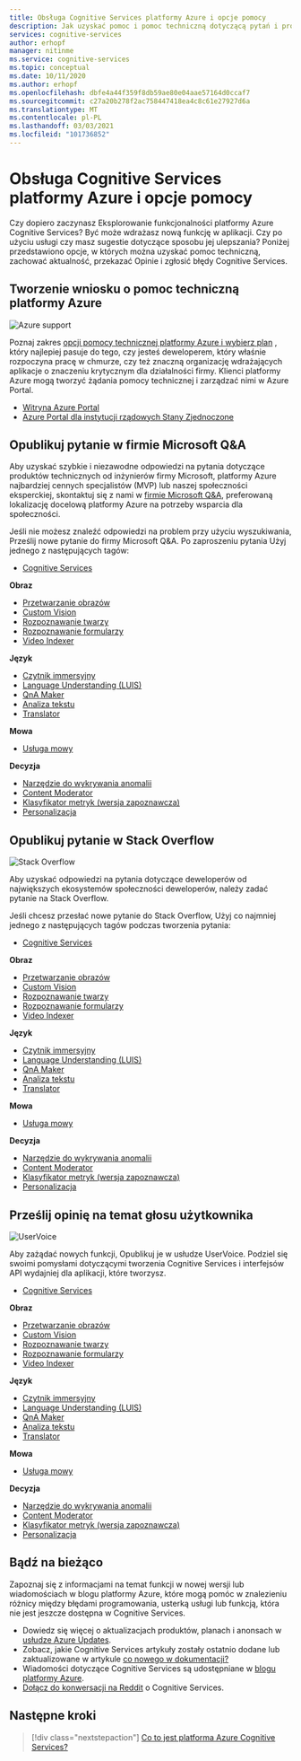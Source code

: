 ```yaml
---
title: Obsługa Cognitive Services platformy Azure i opcje pomocy
description: Jak uzyskać pomoc i pomoc techniczną dotyczącą pytań i problemów podczas tworzenia aplikacji, które integrują się z usługą Azure Cognitive Services.
services: cognitive-services
author: erhopf
manager: nitinme
ms.service: cognitive-services
ms.topic: conceptual
ms.date: 10/11/2020
ms.author: erhopf
ms.openlocfilehash: dbfe4a44f359f8db59ae80e04aae57164d0ccaf7
ms.sourcegitcommit: c27a20b278f2ac758447418ea4c8c61e27927d6a
ms.translationtype: MT
ms.contentlocale: pl-PL
ms.lasthandoff: 03/03/2021
ms.locfileid: "101736852"
---
```

# <a name="azure-cognitive-services-support-and-help-options"></a>Obsługa Cognitive Services platformy Azure i opcje pomocy

Czy dopiero zaczynasz Eksplorowanie funkcjonalności platformy Azure Cognitive Services? Być może wdrażasz nową funkcję w aplikacji. Czy po użyciu usługi czy masz sugestie dotyczące sposobu jej ulepszania? Poniżej przedstawiono opcje, w których można uzyskać pomoc techniczną, zachować aktualność, przekazać Opinie i zgłosić błędy Cognitive Services.

## <a name="create-an-azure-support-request"></a>Tworzenie wniosku o pomoc techniczną platformy Azure

<div class='icon is-large'>
    <img alt='Azure support' src='https://docs.microsoft.com/media/logos/logo_azure.svg'>
</div>

Poznaj zakres [opcji pomocy technicznej platformy Azure i wybierz plan](https://azure.microsoft.com/support/plans) , który najlepiej pasuje do tego, czy jesteś deweloperem, który właśnie rozpoczyna pracę w chmurze, czy też znaczną organizację wdrażających aplikacje o znaczeniu krytycznym dla działalności firmy. Klienci platformy Azure mogą tworzyć żądania pomocy technicznej i zarządzać nimi w Azure Portal.

* [Witryna Azure Portal](https://ms.portal.azure.com/#blade/Microsoft_Azure_Support/HelpAndSupportBlade/overview)
* [Azure Portal dla instytucji rządowych Stany Zjednoczone](https://portal.azure.us)

## <a name="post-a-question-on-microsoft-qa"></a>Opublikuj pytanie w firmie Microsoft Q&A

Aby uzyskać szybkie i niezawodne odpowiedzi na pytania dotyczące produktów technicznych od inżynierów firmy Microsoft, platformy Azure najbardziej cennych specjalistów (MVP) lub naszej społeczności eksperckiej, skontaktuj się z nami w [firmie Microsoft Q&A](/answers/products/azure?product=all), preferowaną lokalizację docelową platformy Azure na potrzeby wsparcia dla społeczności.

Jeśli nie możesz znaleźć odpowiedzi na problem przy użyciu wyszukiwania, Prześlij nowe pytanie do firmy Microsoft Q&A. Po zaproszeniu pytania Użyj jednego z następujących tagów:

* [Cognitive Services](/answers/topics/azure-cognitive-services.html)

**Obraz**

* [Przetwarzanie obrazów](/answers/topics/azure-computer-vision.html)
* [Custom Vision](/answers/topics/azure-custom-vision.html)
* [Rozpoznawanie twarzy](/answers/topics/azure-face.html)
* [Rozpoznawanie formularzy](/answers/topics/azure-form-recognizer.html)
* [Video Indexer](/answers/topics/azure-media-services.html)

**Język**

* [Czytnik immersyjny](/answers/topics/azure-immersive-reader.html)
* [Language Understanding (LUIS)](/answers/topics/azure-language-understanding.html)
* [QnA Maker](/answers/topics/azure-qna-maker.html)
* [Analiza tekstu](/answers/topics/azure-text-analytics.html)
* [Translator](/answers/topics/azure-translator.html)

**Mowa**

* [Usługa mowy](/answers/topics/azure-speech.html)


**Decyzja**

* [Narzędzie do wykrywania anomalii](/answers/topics/azure-anomaly-detector.html) 
* [Content Moderator](/answers/topics/azure-content-moderator.html)
* [Klasyfikator metryk (wersja zapoznawcza)]()
* [Personalizacja](/answers/topics/azure-personalizer.html)

## <a name="post-a-question-to-stack-overflow"></a>Opublikuj pytanie w Stack Overflow

<div class='icon is-large'>
    <img alt='Stack Overflow' src='https://docs.microsoft.com/media/logos/logo_stackoverflow.svg'>
</div>

Aby uzyskać odpowiedzi na pytania dotyczące deweloperów od największych ekosystemów społeczności deweloperów, należy zadać pytanie na Stack Overflow.

Jeśli chcesz przesłać nowe pytanie do Stack Overflow, Użyj co najmniej jednego z następujących tagów podczas tworzenia pytania:

* [Cognitive Services](https://stackoverflow.com/questions/tagged/azure-cognitive-services)

**Obraz**

* [Przetwarzanie obrazów](https://stackoverflow.com/search?q=azure+computer+vision)
* [Custom Vision](https://stackoverflow.com/search?q=azure+custom+vision)
* [Rozpoznawanie twarzy](https://stackoverflow.com/search?q=azure+face)
* [Rozpoznawanie formularzy](https://stackoverflow.com/search?q=azure+form+recognizer)
* [Video Indexer](https://stackoverflow.com/search?q=azure+video+indexer)

**Język**

* [Czytnik immersyjny](https://stackoverflow.com/search?q=azure+immersive+reader)
* [Language Understanding (LUIS)](https://stackoverflow.com/search?q=azure+luis+language+understanding)
* [QnA Maker](https://stackoverflow.com/search?q=azure+qna+maker)
* [Analiza tekstu](https://stackoverflow.com/search?q=azure+text+analytics)
* [Translator](https://stackoverflow.com/search?q=azure+translator+text)

**Mowa**

* [Usługa mowy](https://stackoverflow.com/search?q=azure+speech)

**Decyzja**

* [Narzędzie do wykrywania anomalii](https://stackoverflow.com/search?q=azure+anomaly+detector) 
* [Content Moderator](https://stackoverflow.com/search?q=azure+content+moderator)
* [Klasyfikator metryk (wersja zapoznawcza)](https://stackoverflow.com/search?q=azure+metrics+advisor)
* [Personalizacja](https://stackoverflow.com/search?q=azure+personalizer)

## <a name="submit-feedback-on-user-voice"></a>Prześlij opinię na temat głosu użytkownika

<div class='icon is-large'>
    <img alt='UserVoice' src='https://docs.microsoft.com/media/logos/logo-uservoice.svg'>
</div>

Aby zażądać nowych funkcji, Opublikuj je w usłudze UserVoice. Podziel się swoimi pomysłami dotyczącymi tworzenia Cognitive Services i interfejsów API wydajniej dla aplikacji, które tworzysz. 

* [Cognitive Services](https://feedback.azure.com/forums/932041-azure-cognitive-services?category_id=395737)

**Obraz**

* [Przetwarzanie obrazów](https://feedback.azure.com/forums/932041-azure-cognitive-services?category_id=395743)
* [Custom Vision](https://feedback.azure.com/forums/932041-azure-cognitive-services?category_id=395743)
* [Rozpoznawanie twarzy](https://feedback.azure.com/forums/932041-azure-cognitive-services?category_id=395743)
* [Rozpoznawanie formularzy](https://feedback.azure.com/forums/932041-azure-cognitive-services?category_id=395743)
* [Video Indexer](https://feedback.azure.com/forums/932041-azure-cognitive-services?category_id=395743)

**Język**

* [Czytnik immersyjny](https://feedback.azure.com/forums/932041-azure-cognitive-services?category_id=395749)
* [Language Understanding (LUIS)](https://feedback.azure.com/forums/932041-azure-cognitive-services?category_id=395749)
* [QnA Maker](https://feedback.azure.com/forums/932041-azure-cognitive-services?category_id=395749)
* [Analiza tekstu](https://feedback.azure.com/forums/932041-azure-cognitive-services?category_id=395749)
* [Translator](https://feedback.azure.com/forums/932041-azure-cognitive-services?category_id=395749)

**Mowa**

* [Usługa mowy](https://feedback.azure.com/forums/932041-azure-cognitive-services?category_id=395740)

**Decyzja**

* [Narzędzie do wykrywania anomalii](https://feedback.azure.com/forums/932041-azure-cognitive-services?category_id=395746) 
* [Content Moderator](https://feedback.azure.com/forums/932041-azure-cognitive-services?category_id=395746)
* [Klasyfikator metryk (wersja zapoznawcza)](https://feedback.azure.com/forums/932041-azure-cognitive-services?category_id=395746)
* [Personalizacja](https://feedback.azure.com/forums/932041-azure-cognitive-services?category_id=395746)

## <a name="stay-informed"></a>Bądź na bieżąco

Zapoznaj się z informacjami na temat funkcji w nowej wersji lub wiadomościach w blogu platformy Azure, które mogą pomóc w znalezieniu różnicy między błędami programowania, usterką usługi lub funkcją, która nie jest jeszcze dostępna w Cognitive Services.

* Dowiedz się więcej o aktualizacjach produktów, planach i anonsach w [usłudze Azure Updates](https://azure.microsoft.com/updates/?category=ai-machine-learning&query=Azure%20Cognitive%20Services).
* Zobacz, jakie Cognitive Services artykuły zostały ostatnio dodane lub zaktualizowane w artykule [co nowego w dokumentacji?](whats-new-docs.md)
* Wiadomości dotyczące Cognitive Services są udostępniane w [blogu platformy Azure](https://azure.microsoft.com/blog/topics/cognitive-services/).
* [Dołącz do konwersacji na Reddit](https://www.reddit.com/r/AZURE/search/?q=Cognitive%20Services&restrict_sr=1) o Cognitive Services.

## <a name="next-steps"></a>Następne kroki

> [!div class="nextstepaction"]
> [Co to jest platforma Azure Cognitive Services?](./what-are-cognitive-services.md)